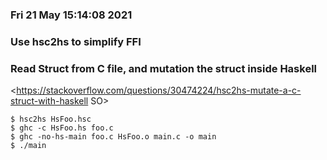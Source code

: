 ### Fri 21 May 15:14:08 2021 
### Use hsc2hs to simplify FFI
### Read Struct from C file, and mutation the struct inside Haskell
<https://stackoverflow.com/questions/30474224/hsc2hs-mutate-a-c-struct-with-haskell SO>

```shell
$ hsc2hs HsFoo.hsc
$ ghc -c HsFoo.hs foo.c
$ ghc -no-hs-main foo.c HsFoo.o main.c -o main
$ ./main
```
